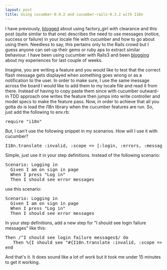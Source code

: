 ```yaml
---
layout: post
title: Using cucumber-0.9.2 and cucumber-rails-0.3.2 with I18n
---
```


I have previously, [blogged](<http://www.andhapp.com/blog/2009/11/07/using-factory_girl-with-cucumber/>) about using factory\_girl with clearance and this post (quite similar to that one) describes the need to use messages (notice, success or failure) in your locale file with cucumber and how to go about using them. Needless to say, this pertains only to the Rails crowd but I guess anyone can set-up their gems or ruby aps to extract similar behaviour. I have been using cucumber with Rails3 and been [blogging](<http://www.andhapp.com/blog/2010/09/11/rails3-and-rspec-rails-200beta20-and-cucumber-rails-032/>) about my experiences for last couple of weeks.

Imagine, you are writing a feature and you would like to test that the correct flash message gets displayed when something goes wrong or as a notification to the user. In order to make sure, I use the same message across the board I would like to add them to my locale file and read it from there. Instead of having to copy paste them since with cucumber outward-in TDD approach one writes the feature then jumps into write controller and model specs to make the feature pass. Now, in order to achieve that all you gotta do is load the i18n library when the cucumber features are run. So, just add the following to env.rb:

<pre>require "i18n"
</pre>

But, I can't use the following snippet in my scenarios. How will I use it with cucumber?

<pre>I18n.translate :invalid, :scope =&gt; [:login, :errors, :messages]
</pre>

Simple, just use it in your step definitions. Instead of the following scenario:

<pre>Scenario: Logging in
  Given I am on sign in page
  When I press "Log in"
  Then I should see error messages
</pre>

use this scenario:

<pre>Scenario: Logging in
  Given I am on sign in page
  When I press "Log in"
  Then I should see error messages
</pre>

In your step definitions, add a new step for "I should see login failure messages" like this:

<pre>Then /^I should see login failure messages$/ do
   Then %{I should see "#{I18n.translate :invalid, :scope =&gt; [:login, :errors, :messages]}"}
end
</pre>

And that's it. It does sound like a lot of work but it took me under 15 minutes to get it working.